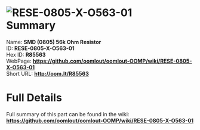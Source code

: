 
![RESE-0805-X-O563-01](https://github.com/oomlout/oomlout-OOMP/blob/master/parts/RESE-0805-X-O563-01/RESE-0805-X-O563-01_420.jpg)   
Summary
=================
  
Name: __SMD (0805) 56k Ohm Resistor__    
ID: __RESE-0805-X-O563-01__   
Hex ID: __R85563__   
WebPage: __https://github.com/oomlout/oomlout-OOMP/wiki/RESE-0805-X-O563-01__   
Short URL: __http://oom.lt/R85563__   

Full Details
==========================
Full summary of this part can be found in the wiki:   
__https://github.com/oomlout/oomlout-OOMP/wiki/RESE-0805-X-O563-01__    

